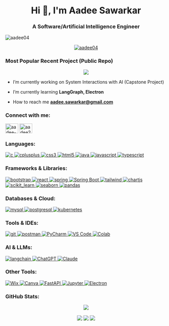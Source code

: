 
<!-- Intro -->
<h1 align="center">Hi 🤖, I'm Aadee Sawarkar</h1>
<h3 align="center">A Software/Artificial Intelligence Engineer</h3>

<!-- Profile Visited Counter -->
<p align="left"> <img src="https://komarev.com/ghpvc/?username=aadee04&label=Account%20Viewed%20Counter&color=100882&style=flat-square" alt="aadee04" /> </p>

<!-- Trophies -->
<p align="center"> <a href="https://github.com/ryo-ma/github-profile-trophy"><img src="https://github-profile-trophy.vercel.app/?username=aadee04&theme=onedark" alt="aadee04" /></a> </p>

### Most Popular Recent Project (Public Repo)
<p align="center">
  <img src="https://github-readme-stats.vercel.app/api/pin/?username=aadee04&repo=Fully-Local-Audio-Transcription-With-Whisper&theme=dark" />
</p>

<!-- Current Project -->
- I’m currently working on System Interactions with AI (Capstone Project)

<!-- Techstack being learnt -->
- I’m currently learning **LangGraph, Electron**

<!-- Contact -->
- How to reach me **[aadee.sawarkar@gmail.com](mailto:aadee.sawarkar@gmail.com)**<br>

<!-- Social Links -->
<h3 align="left">Connect with me:</h3>
<p align="left">
<a href="https://linkedin.com/in/aadee-sawarkar-b72966238" target="blank"><img align="center" src="https://raw.githubusercontent.com/rahuldkjain/github-profile-readme-generator/master/src/images/icons/Social/linked-in-alt.svg" alt="aadee-sawarkar-b72966238" height="30" width="40" /></a>
<a href="https://www.leetcode.com/aadee2004" target="blank"><img align="center" src="https://raw.githubusercontent.com/rahuldkjain/github-profile-readme-generator/master/src/images/icons/Social/leet-code.svg" alt="aadee2004" height="30" width="40" /></a>
</p>

<!-- LOGOS -->
<h3 align="left">Languages:</h3>
<p align="left">
  <a href="https://www.cprogramming.com/" target="_blank" rel="noreferrer">
    <img src="https://img.shields.io/badge/C-00599C?style=for-the-badge&logo=c&logoColor=white" alt="c"/>
  </a>
  <a href="https://www.w3schools.com/cpp/" target="_blank" rel="noreferrer">
    <img src="https://img.shields.io/badge/C++-00599C?style=for-the-badge&logo=c%2B%2B&logoColor=white" alt="cplusplus"/>
  </a>
  <a href="https://www.w3schools.com/css/" target="_blank" rel="noreferrer">
    <img src="https://img.shields.io/badge/CSS3-1572B6?style=for-the-badge&logo=css3&logoColor=white" alt="css3"/>
  </a>
  <a href="https://www.w3.org/html/" target="_blank" rel="noreferrer">
    <img src="https://img.shields.io/badge/HTML5-E34F26?style=for-the-badge&logo=html5&logoColor=white" alt="html5"/>
  </a>
  <a href="https://www.java.com" target="_blank" rel="noreferrer">
    <img src="https://img.shields.io/badge/Java-007396?style=for-the-badge&logo=openjdk&logoColor=white" alt="java"/>
  </a>
  <a href="https://developer.mozilla.org/en-US/docs/Web/JavaScript" target="_blank" rel="noreferrer">
    <img src="https://img.shields.io/badge/JavaScript-F7DF1E?style=for-the-badge&logo=javascript&logoColor=black" alt="javascript"/>
  </a>
  <a href="https://www.typescriptlang.org/" target="_blank" rel="noreferrer">
    <img src="https://img.shields.io/badge/TypeScript-3178C6?style=for-the-badge&logo=typescript&logoColor=white" alt="typescript"/>
  </a>
</p>

<h3 align="left">Frameworks & Libraries:</h3>
<p align="left">
  <a href="https://getbootstrap.com" target="_blank" rel="noreferrer">
    <img src="https://img.shields.io/badge/Bootstrap-7952B3?style=for-the-badge&logo=bootstrap&logoColor=white" alt="bootstrap"/>
  </a>
  <a href="https://reactjs.org/" target="_blank" rel="noreferrer">
    <img src="https://img.shields.io/badge/React-61DAFB?style=for-the-badge&logo=react&logoColor=black" alt="react"/>
  </a>
  <a href="https://spring.io/" target="_blank" rel="noreferrer">
    <img src="https://img.shields.io/badge/Spring-6DB33F?style=for-the-badge&logo=spring&logoColor=white" alt="spring"/>
  </a>
  <a href="https://spring.io/projects/spring-boot" target="_blank" rel="noreferrer">
    <img src="https://img.shields.io/badge/Spring_Boot-6DB33F?style=for-the-badge&logo=spring-boot&logoColor=white" alt="Spring Boot"/>
  </a>
  <a href="https://tailwindcss.com/" target="_blank" rel="noreferrer">
    <img src="https://img.shields.io/badge/TailwindCSS-06B6D4?style=for-the-badge&logo=tailwind-css&logoColor=white" alt="tailwind"/>
  </a>
  <a href="https://www.chartjs.org" target="_blank" rel="noreferrer">
    <img src="https://img.shields.io/badge/Chart.js-F7931E?style=for-the-badge&logo=chart.js&logoColor=white" alt="chartjs"/>
  </a>
  <a href="https://scikit-learn.org/" target="_blank" rel="noreferrer">
    <img src="https://img.shields.io/badge/scikit--learn-F7931E?style=for-the-badge&logo=scikit-learn&logoColor=white" alt="scikit_learn"/>
  </a>
  <a href="https://seaborn.pydata.org/" target="_blank" rel="noreferrer">
    <img src="https://img.shields.io/badge/Seaborn-2E8B57?style=for-the-badge&logo=seaborn&logoColor=white" alt="seaborn"/>
  </a>
  <a href="https://pandas.pydata.org/" target="_blank" rel="noreferrer">
    <img src="https://img.shields.io/badge/Pandas-150458?style=for-the-badge&logo=pandas&logoColor=white" alt="pandas"/>
  </a>
</p>

<h3 align="left">Databases & Cloud:</h3>
<p align="left">
  <a href="https://www.mysql.com/" target="_blank" rel="noreferrer">
    <img src="https://img.shields.io/badge/MySQL-4479A1?style=for-the-badge&logo=mysql&logoColor=white" alt="mysql"/>
  </a>
  <a href="https://www.postgresql.org" target="_blank" rel="noreferrer">
    <img src="https://img.shields.io/badge/PostgreSQL-4169E1?style=for-the-badge&logo=postgresql&logoColor=white" alt="postgresql"/>
  </a>
  <a href="https://kubernetes.io" target="_blank" rel="noreferrer">
    <img src="https://img.shields.io/badge/Kubernetes-326CE5?style=for-the-badge&logo=kubernetes&logoColor=white" alt="kubernetes"/>
  </a>
</p>

<h3 align="left">Tools & IDEs:</h3>
<p align="left">
  <a href="https://git-scm.com/" target="_blank" rel="noreferrer">
    <img src="https://img.shields.io/badge/Git-F05032?style=for-the-badge&logo=git&logoColor=white" alt="git"/>
  </a>
  <a href="https://postman.com" target="_blank" rel="noreferrer">
    <img src="https://img.shields.io/badge/Postman-FF6C37?style=for-the-badge&logo=postman&logoColor=white" alt="postman"/>
  </a>
  <a href="https://www.jetbrains.com/pycharm/" target="_blank" rel="noreferrer">
    <img src="https://img.shields.io/badge/PyCharm-000000.svg?&style=for-the-badge&logo=PyCharm&logoColor=white" alt="PyCharm"/>
  </a>
  <a href="https://code.visualstudio.com/" target="_blank" rel="noreferrer">
    <img src="https://img.shields.io/badge/Visual_Studio_Code-0078D4?style=for-the-badge&logo=visual%20studio%20code&logoColor=white" alt="VS Code"/>
  </a>
  <a href="https://colab.research.google.com/" target="_blank" rel="noreferrer">
    <img src="https://img.shields.io/badge/Colab-F9AB00?style=for-the-badge&logo=googlecolab&color=525252" alt="Colab"/>
  </a>
</p>

<h3 align="left">AI & LLMs:</h3>
<p align="left">
  <a href="https://www.langchain.com" target="_blank" rel="noreferrer">
    <img src="https://img.shields.io/badge/langchain-1C3C3C?style=for-the-badge&logo=langchain&logoColor=white" alt="langchain"/>
  </a>
  <a href="https://chat.openai.com/" target="_blank" rel="noreferrer">
    <img src="https://img.shields.io/badge/ChatGPT-74aa9c?style=for-the-badge&logo=openai&logoColor=white" alt="ChatGPT"/>
  </a>
  <a href="https://www.anthropic.com/claude" target="_blank" rel="noreferrer">
    <img src="https://img.shields.io/badge/Claude-D97757?style=for-the-badge&logo=claude&logoColor=white" alt="Claude"/>
  </a>
</p>

<h3 align="left">Other Tools:</h3>
<p align="left">
  <a href="https://www.wix.com/" target="_blank" rel="noreferrer">
    <img src="https://img.shields.io/badge/Wix-000?style=for-the-badge&logo=wix&logoColor=white" alt="Wix"/>
  </a>
  <a href="https://www.canva.com/" target="_blank" rel="noreferrer">
    <img src="https://img.shields.io/badge/Canva-%2300C4CC.svg?&style=for-the-badge&logo=Canva&logoColor=white" alt="Canva"/>
  </a>
  <a href="https://fastapi.tiangolo.com/" target="_blank" rel="noreferrer">
    <img src="https://img.shields.io/badge/fastapi-109989?style=for-the-badge&logo=FASTAPI&logoColor=white" alt="FastAPI"/>
  </a>
  <a href="https://jupyter.org/" target="_blank" rel="noreferrer">
    <img src="https://img.shields.io/badge/Jupyter-F37626.svg?&style=for-the-badge&logo=Jupyter&logoColor=white" alt="Jupyter"/>
  </a>
  <a href="https://www.electronjs.org/" target="_blank" rel="noreferrer">
    <img src="https://img.shields.io/badge/Electron-2B2E3A?style=for-the-badge&logo=electron&logoColor=9FEAF9" alt="Electron"/>
  </a>
</p>



<!-- Bottom Stats -->
<h3 align="left">GitHub Stats:</h3>  
<p align="center">
  <img src="https://github-readme-stats.vercel.app/api/top-langs?username=aadee04&show_icons=true&theme=dark&locale=en&layout=compact" /><br><br>
  <img src="https://github-readme-streak-stats.herokuapp.com/?user=aadee04&theme=dark" />
  <img src="https://github-readme-stats.vercel.app/api?username=aadee04&show_icons=true&theme=dark&locale=en" />
  <img src="https://github-contributor-stats.vercel.app/api?username=aadee04&limit=5&theme=dark&combine_all_yearly_contributions=true" />
</p>

